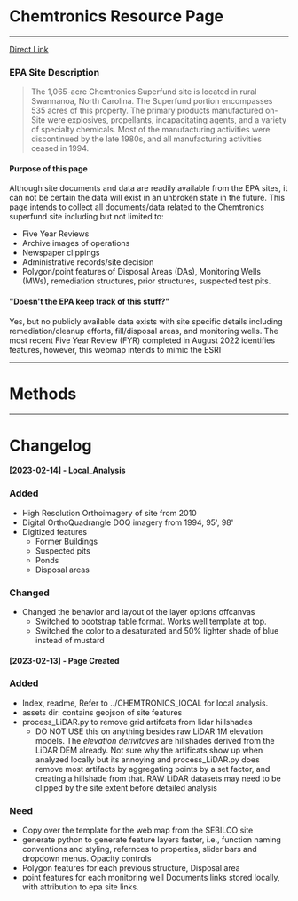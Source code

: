 # Chemtronics Resource Page
----

[Direct Link](https://waterlevelmedium.github.io/CHEMTRONICS/)
### EPA Site Description
 >The 1,065-acre Chemtronics Superfund site is located in rural Swannanoa, North Carolina. The Superfund portion encompasses 535 acres of this property. The primary products manufactured on-Site were explosives, propellants, incapacitating agents, and a variety of specialty chemicals. Most of the manufacturing activities were discontinued by the late 1980s, and all manufacturing activities ceased in 1994.
#### Purpose of this page
Although site documents and data are readily available from the EPA sites, it can not be certain the data will exist in an unbroken state in the future. This page intends to collect all documents/data related to the Chemtronics superfund site including but not limited to:
- Five Year Reviews
- Archive images of operations
- Newspaper clippings
 - Administrative records/site decision
- Polygon/point features of Disposal Areas (DAs), Monitoring Wells (MWs), remediation structures, prior structures, suspected test pits.

#### "Doesn't the EPA keep track of this stuff?"
  Yes, but no publicly available data exists with site specific details including remediation/cleanup efforts, fill/disposal areas, and monitoring wells. The most recent Five Year Review (FYR) completed in August 2022 identifies features, however, this webmap intends to mimic the ESRI

_____

# Methods



---

# Changelog
#### [2023-02-14] - Local_Analysis
### Added
- High Resolution Orthoimagery of site from 2010
- Digital OrthoQuadrangle DOQ imagery from 1994, 95', 98'
- Digitized features
  - Former Buildings
  - Suspected pits
  - Ponds
  - Disposal areas
### Changed
- Changed the behavior and layout of the layer options offcanvas
  - Switched to bootstrap table format. Works well template at top.
  - Switched the color to a desaturated and 50% lighter shade of blue instead of mustard

#### [2023-02-13] - Page Created

### Added
- Index, readme, Refer to ../CHEMTRONICS_lOCAL for local analysis.
- assets dir: contains geojson of site features
- process_LiDAR.py to remove grid artifcats from lidar hillshades
  - DO NOT USE this on anything besides raw LiDAR 1M elevation models. The *elevation derivitaves* are hillshades derived from the LiDAR DEM already. Not sure why the artificats show up when analyzed locally but its annoying and process_LiDAR.py does remove most artifacts by aggregating points by a set factor, and creating a hillshade from that. RAW LiDAR datasets may need to be clipped by the site extent before detailed analysis

### Need
- Copy over the template for the web map from the SEBILCO site
- generate python to generate feature layers faster, i.e., function naming conventions and styling, refernces to properties, slider bars and dropdown menus. Opacity controls
- Polygon features for each previous structure, Disposal area
- point features for each monitoring well
Documents links stored locally, with attribution to epa site links.
